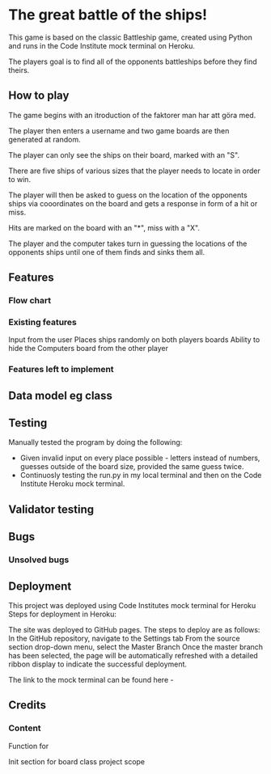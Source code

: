 # The great battle of the ships!
This game is based on the classic Battleship game, created using Python and runs in the Code Institute mock terminal on Heroku.

The players goal is to find all of the opponents battleships before they find theirs.

## How to play

The game begins with an itroduction of the faktorer man har att göra med.

The player then enters a username and two game boards are then generated at random.

The player can only see the ships on their board, marked with an "S".

There are five ships of various sizes that the player needs to locate in order to win. 

The player will then be asked to guess on the location of the opponents ships via cooordinates on the board and gets a response in form of a hit or miss.

Hits are marked on the board with an "*", miss with a "X".

The player and the computer takes turn in guessing the locations of the opponents ships until one of them finds and sinks them all. 

## Features

### Flow chart

### Existing features

Input from the user
Places ships randomly on both players boards
Ability to hide the Computers board from the other player

### Features left to implement

## Data model eg class

## Testing

Manually tested the program by doing the following:
* Given invalid input on every place possible - letters instead of numbers, guesses outside of the board size, provided the same guess twice.
* Continuosly testing the run.py in my local terminal and then on the Code Institute Heroku mock terminal.

## Validator testing

## Bugs 
### Unsolved bugs


## Deployment
This project was deployed using Code Institutes mock terminal for Heroku
Steps for deployment in Heroku:

The site was deployed to GitHub pages. The steps to deploy are as follows:
In the GitHub repository, navigate to the Settings tab
From the source section drop-down menu, select the Master Branch
Once the master branch has been selected, the page will be automatically refreshed with a detailed ribbon display to indicate the successful deployment.

The link to the mock terminal can be found here - 


## Credits
### Content

Function for

Init section for board class project scope

